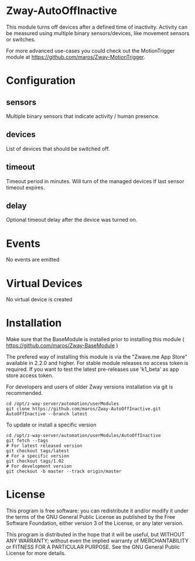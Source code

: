 # Zway-AutoOffInactive

This module turns off devices after a defined time of inactivity. Activity
can be measured using multiple binary sensors/devices, like movement sensors
or switches.

For more advanced use-cases you could check out the MotionTrigger module at
https://github.com/maros/Zway-MotionTrigger.

# Configuration

## sensors

Multiple binary sensors that indicate activity / human presence.

## devices

List of devices that should be switched off.

## timeout

Timeout period in minutes. Will turn of the managed devices if last sensor
timeout expires.

## delay

Optional timeout delay after the device was turned on.

# Events

No events are emitted

# Virtual Devices

No virtual device is created

# Installation

Make sure that the BaseModule is installed prior to installing this module
( https://github.com/maros/Zway-BaseModule )

The prefered way of installing this module is via the "Zwave.me App Store"
available in 2.2.0 and higher. For stable module releases no access token is
required. If you want to test the latest pre-releases use 'k1_beta' as
app store access token.

For developers and users of older Zway versions installation via git is
recommended.

```shell
cd /opt/z-way-server/automation/userModules
git clone https://github.com/maros/Zway-AutoOffInactive.git AutoOffInactive --branch latest
```

To update or install a specific version
```shell
cd /opt/z-way-server/automation/userModules/AutoOffInactive
git fetch --tags
# For latest released version
git checkout tags/latest
# For a specific version
git checkout tags/1.02
# For development version
git checkout -b master --track origin/master
```

# License

This program is free software: you can redistribute it and/or modify
it under the terms of the GNU General Public License as published by
the Free Software Foundation, either version 3 of the License, or any
later version.

This program is distributed in the hope that it will be useful,
but WITHOUT ANY WARRANTY; without even the implied warranty of
MERCHANTABILITY or FITNESS FOR A PARTICULAR PURPOSE. See the
GNU General Public License for more details.
